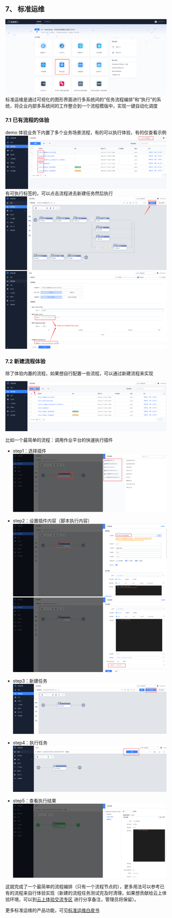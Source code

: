 ## 7、 标准运维
![](./assets/2022-02-18-17-50-14.png)
标准运维是通过可视化的图形界面进行多系统间的“任务流程编排”和“执行”的系统，将企业内部多系统间的工作整合到一个流程模版中，实现一键自动化调度
### 7.1 已有流程的体验
demo 体验业务下内置了多个业务场景流程，有的可以执行体验，有的仅查看示例
![](./assets/2022-02-18-17-50-19.png)
有可执行标签的，可以点击流程进去新建任务然后执行
![](./assets/2022-02-18-17-50-24.png)
![](./assets/2022-02-18-17-50-30.png)

### 7.2 新建流程体验
除了体验内置的流程，如果想自行配置一些流程，可以通过新建流程来实现

![](./assets/2022-02-18-17-50-49.png)

比如一个最简单的流程：调用作业平台的快速执行插件

- step1：选择插件
![](./assets/2022-02-18-17-50-57.png)

- step2：设置插件内容（脚本执行内容）
![](./assets/2022-02-18-17-51-02.png)
![](./assets/2022-02-18-17-51-08.png)

- step3：新建任务
![](./assets/2022-02-18-17-51-12.png)

- step4：执行任务
![](./assets/2022-02-18-17-51-18.png)

- step5：查看执行结果
![](./assets/2022-02-18-17-51-24.png)

这就完成了一个最简单的流程编排（只有一个流程节点的），更多用法可以参考已有的流程来自行体验实现（新建的流程任务测试完及时清理，如果想贡献给云上体验环境，可以到[云上体验交流专区](https://bk.tencent.com/s-mart/community/question/5612) 进行分享备注，管理员将保留）。

更多标准运维的产品功能，可见[标准运维白皮书](https://bk.tencent.com/docs/document/6.0/140/6256)
